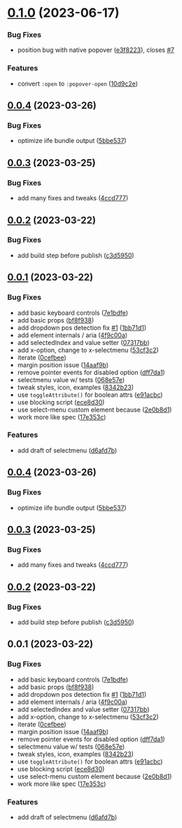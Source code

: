 # [0.1.0](https://github.com/luwes/selectmenu-polyfill/compare/v0.0.4...v0.1.0) (2023-06-17)


### Bug Fixes

* position bug with native popover ([e3f8223](https://github.com/luwes/selectmenu-polyfill/commit/e3f8223fcf59fa7246e29fe9dcb5aaaaa5edbbe1)), closes [#7](https://github.com/luwes/selectmenu-polyfill/issues/7)


### Features

* convert `:open` to `:popover-open` ([10d9c2e](https://github.com/luwes/selectmenu-polyfill/commit/10d9c2e312a094658d9a7510b24cf4924fe917d6))



## [0.0.4](https://github.com/luwes/selectmenu-polyfill/compare/v0.0.3...v0.0.4) (2023-03-26)


### Bug Fixes

* optimize iife bundle output ([5bbe537](https://github.com/luwes/selectmenu-polyfill/commit/5bbe537fc5145b665e4ed5ccca8962aa55bee075))



## [0.0.3](https://github.com/luwes/selectmenu-polyfill/compare/v0.0.2...v0.0.3) (2023-03-25)


### Bug Fixes

* add many fixes and tweaks ([4ccd777](https://github.com/luwes/selectmenu-polyfill/commit/4ccd777dc0dd536e33e230f3789607f923da4b30))



## [0.0.2](https://github.com/luwes/selectmenu-polyfill/compare/v0.0.1...v0.0.2) (2023-03-22)


### Bug Fixes

* add build step before publish ([c3d5950](https://github.com/luwes/selectmenu-polyfill/commit/c3d595045eaef4e73cf79ad1a70ed567ee38e5f5))



## [0.0.1](https://github.com/luwes/selectmenu-polyfill/compare/d6afd7b4b1ba30cd655941224be237613054f465...v0.0.1) (2023-03-22)


### Bug Fixes

* add basic keyboard controls ([7e1bdfe](https://github.com/luwes/selectmenu-polyfill/commit/7e1bdfe48b7d55f2892d6d57bffc1544d819d71b))
* add basic props ([bf8f938](https://github.com/luwes/selectmenu-polyfill/commit/bf8f93822a9b4f1f5b3132ab09527c9de97998aa))
* add dropdown pos detection fix [#1](https://github.com/luwes/selectmenu-polyfill/issues/1) ([1bb71d1](https://github.com/luwes/selectmenu-polyfill/commit/1bb71d1cdedb566f078f1db9d66f966a71f2ff7f))
* add element internals / aria ([4f9c00a](https://github.com/luwes/selectmenu-polyfill/commit/4f9c00a0d25cbbe9a9b115be03757959867f1b7e))
* add selectedIndex and value setter ([07317bb](https://github.com/luwes/selectmenu-polyfill/commit/07317bbabf327410315edea2c9f8556005586131))
* add x-option, change to x-selectmenu ([53cf3c2](https://github.com/luwes/selectmenu-polyfill/commit/53cf3c2a511028e6ce196c5ba62e4be9aa56c6c2))
* iterate ([0cefbee](https://github.com/luwes/selectmenu-polyfill/commit/0cefbee90b31499f0b0f8fc70cb9ecb90b457974))
* margin position issue ([14aaf9b](https://github.com/luwes/selectmenu-polyfill/commit/14aaf9b39370726ff6c1ddba74c6deb7ed7acc97))
* remove pointer events for disabled option ([dff7da1](https://github.com/luwes/selectmenu-polyfill/commit/dff7da145a59a670f89b39e71fcbc7dcd8137cf4))
* selectmenu value w/ tests ([068e57e](https://github.com/luwes/selectmenu-polyfill/commit/068e57eb955fcf6df57c2250a3e90e2eb12d2e2c))
* tweak styles, icon, examples ([8342b23](https://github.com/luwes/selectmenu-polyfill/commit/8342b23f05a369e360c995a7679dfc38726b22f1))
* use `toggleAttribute()` for boolean attrs ([e91acbc](https://github.com/luwes/selectmenu-polyfill/commit/e91acbcf248c3d98ffcfd62a4ca1cfa95abd3d82))
* use blocking script ([ece8d30](https://github.com/luwes/selectmenu-polyfill/commit/ece8d307001612a43567033c61bdb04dd724a04b))
* use select-menu custom element because ([2e0b8d1](https://github.com/luwes/selectmenu-polyfill/commit/2e0b8d1c55d784770a7db6de6f404369dc2ca57d))
* work more like spec ([17e353c](https://github.com/luwes/selectmenu-polyfill/commit/17e353cc1c3fe34d9c1a692b84cae430cf33e0fb))


### Features

* add draft of selectmenu ([d6afd7b](https://github.com/luwes/selectmenu-polyfill/commit/d6afd7b4b1ba30cd655941224be237613054f465))



## [0.0.4](https://github.com/luwes/selectmenu-polyfill/compare/v0.0.3...v0.0.4) (2023-03-26)


### Bug Fixes

* optimize iife bundle output ([5bbe537](https://github.com/luwes/selectmenu-polyfill/commit/5bbe537fc5145b665e4ed5ccca8962aa55bee075))



## [0.0.3](https://github.com/luwes/selectmenu-polyfill/compare/v0.0.2...v0.0.3) (2023-03-25)


### Bug Fixes

* add many fixes and tweaks ([4ccd777](https://github.com/luwes/selectmenu-polyfill/commit/4ccd777dc0dd536e33e230f3789607f923da4b30))



## [0.0.2](https://github.com/luwes/selectmenu-polyfill/compare/v0.0.1...v0.0.2) (2023-03-22)


### Bug Fixes

* add build step before publish ([c3d5950](https://github.com/luwes/selectmenu-polyfill/commit/c3d595045eaef4e73cf79ad1a70ed567ee38e5f5))



## 0.0.1 (2023-03-22)


### Bug Fixes

* add basic keyboard controls ([7e1bdfe](https://github.com/luwes/selectmenu-polyfill/commit/7e1bdfe48b7d55f2892d6d57bffc1544d819d71b))
* add basic props ([bf8f938](https://github.com/luwes/selectmenu-polyfill/commit/bf8f93822a9b4f1f5b3132ab09527c9de97998aa))
* add dropdown pos detection fix [#1](https://github.com/luwes/selectmenu-polyfill/issues/1) ([1bb71d1](https://github.com/luwes/selectmenu-polyfill/commit/1bb71d1cdedb566f078f1db9d66f966a71f2ff7f))
* add element internals / aria ([4f9c00a](https://github.com/luwes/selectmenu-polyfill/commit/4f9c00a0d25cbbe9a9b115be03757959867f1b7e))
* add selectedIndex and value setter ([07317bb](https://github.com/luwes/selectmenu-polyfill/commit/07317bbabf327410315edea2c9f8556005586131))
* add x-option, change to x-selectmenu ([53cf3c2](https://github.com/luwes/selectmenu-polyfill/commit/53cf3c2a511028e6ce196c5ba62e4be9aa56c6c2))
* iterate ([0cefbee](https://github.com/luwes/selectmenu-polyfill/commit/0cefbee90b31499f0b0f8fc70cb9ecb90b457974))
* margin position issue ([14aaf9b](https://github.com/luwes/selectmenu-polyfill/commit/14aaf9b39370726ff6c1ddba74c6deb7ed7acc97))
* remove pointer events for disabled option ([dff7da1](https://github.com/luwes/selectmenu-polyfill/commit/dff7da145a59a670f89b39e71fcbc7dcd8137cf4))
* selectmenu value w/ tests ([068e57e](https://github.com/luwes/selectmenu-polyfill/commit/068e57eb955fcf6df57c2250a3e90e2eb12d2e2c))
* tweak styles, icon, examples ([8342b23](https://github.com/luwes/selectmenu-polyfill/commit/8342b23f05a369e360c995a7679dfc38726b22f1))
* use `toggleAttribute()` for boolean attrs ([e91acbc](https://github.com/luwes/selectmenu-polyfill/commit/e91acbcf248c3d98ffcfd62a4ca1cfa95abd3d82))
* use blocking script ([ece8d30](https://github.com/luwes/selectmenu-polyfill/commit/ece8d307001612a43567033c61bdb04dd724a04b))
* use select-menu custom element because ([2e0b8d1](https://github.com/luwes/selectmenu-polyfill/commit/2e0b8d1c55d784770a7db6de6f404369dc2ca57d))
* work more like spec ([17e353c](https://github.com/luwes/selectmenu-polyfill/commit/17e353cc1c3fe34d9c1a692b84cae430cf33e0fb))


### Features

* add draft of selectmenu ([d6afd7b](https://github.com/luwes/selectmenu-polyfill/commit/d6afd7b4b1ba30cd655941224be237613054f465))



